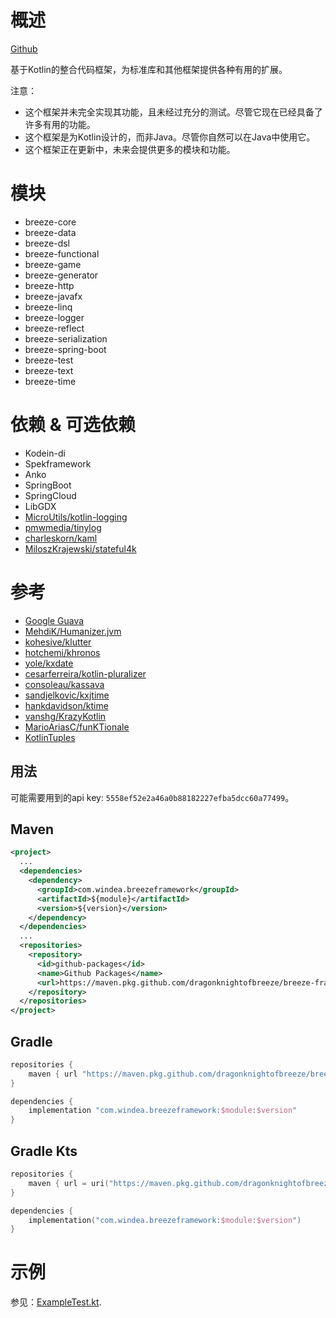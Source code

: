 # 概述

[Github](https://github.com/DragonKnightOfBreeze/breeze-framework)

基于Kotlin的整合代码框架，为标准库和其他框架提供各种有用的扩展。

注意：

* 这个框架并未完全实现其功能，且未经过充分的测试。尽管它现在已经具备了许多有用的功能。
* 这个框架是为Kotlin设计的，而非Java。尽管你自然可以在Java中使用它。
* 这个框架正在更新中，未来会提供更多的模块和功能。

# 模块

* breeze-core
* breeze-data
* breeze-dsl
* breeze-functional
* breeze-game
* breeze-generator
* breeze-http
* breeze-javafx
* breeze-linq
* breeze-logger
* breeze-reflect
* breeze-serialization
* breeze-spring-boot
* breeze-test
* breeze-text
* breeze-time

# 依赖 & 可选依赖

* Kodein-di
* Spekframework
* Anko
* SpringBoot
* SpringCloud
* LibGDX
* [MicroUtils/kotlin-logging](https://github.com/MicroUtils/kotlin-logging)
* [pmwmedia/tinylog](https://github.com/pmwmedia/tinylog)
* [charleskorn/kaml](https://github.com/charleskorn/kaml)
* [MiloszKrajewski/stateful4k](https://github.com/MiloszKrajewski/stateful4k)

# 参考

* [Google Guava](https://github.com/google/guava)
* [MehdiK/Humanizer.jvm](https://github.com/MehdiK/Humanizer.jvm)
* [kohesive/klutter](https://github.com/kohesive/klutter)
* [hotchemi/khronos](https://github.com/hotchemi/khronos)
* [yole/kxdate](https://github.com/yole/kxdate)
* [cesarferreira/kotlin-pluralizer](https://github.com/cesarferreira/kotlin-pluralizer)
* [consoleau/kassava](https://github.com/consoleau/kassava)
* [sandjelkovic/kxjtime](https://github.com/sandjelkovic/kxjtime)
* [hankdavidson/ktime](https://github.com/hankdavidson/ktime)
* [vanshg/KrazyKotlin](https://github.com/vanshg/KrazyKotlin)
* [MarioAriasC/funKTionale](https://github.com/MarioAriasC/funKTionale/tree/master/funktionale-composition)
* [KotlinTuples](https://github.com/enbandari/KotlinTuples)

## 用法

可能需要用到的api key: `5558ef52e2a46a0b88182227efba5dcc60a77499`。

## Maven

```xml
<project>
  ...
  <dependencies>
    <dependency>
      <groupId>com.windea.breezeframework</groupId>
      <artifactId>${module}</artifactId>
      <version>${version}</version>
    </dependency>
  </dependencies>
  ...
  <repositories>
    <repository>
      <id>github-packages</id>
      <name>Github Packages</name>
      <url>https://maven.pkg.github.com/dragonknightofbreeze/breeze-framework</url>
    </repository>
  </repositories>
</project>
```

## Gradle

```groovy
repositories {
    maven { url "https://maven.pkg.github.com/dragonknightofbreeze/breeze-framework" }
}

dependencies {
    implementation "com.windea.breezeframework:$module:$version"
}
```

## Gradle Kts

```kotlin
repositories {
    maven { url = uri("https://maven.pkg.github.com/dragonknightofbreeze/breeze-framework") }
}

dependencies {
    implementation("com.windea.breezeframework:$module:$version")
}
```

# 示例

参见：[ExampleTest.kt](breeze-core/src/test/kotlin/com/windea/breezeframework/core/tests/ExampleTest.kt).
